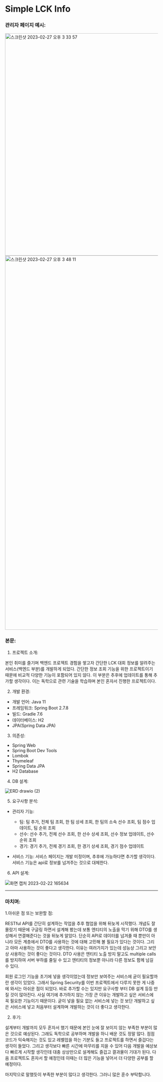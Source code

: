 # Simple LCK Info

### 관리자 페이지 예시:

<img width="730" alt="스크린샷 2023-02-27 오후 3 33 57" src="https://user-images.githubusercontent.com/85011505/221493776-36998918-3413-430f-abc2-95165c2731df.png">

<img width="1229" alt="스크린샷 2023-02-27 오후 3 48 11" src="https://user-images.githubusercontent.com/85011505/221493727-f6471e26-3058-4a00-be5a-ad6b25ce0e1f.png">

### 본문:

1. 프로젝트 소개:

본인 취미를 즐기며 백엔드 프로젝트 경험을 쌓고자 간단한 LCK 대회 정보를 알려주는 서비스(백엔드 부분)를 개발하게 되었다.
간단한 정보 조회 기능을 위한 프로젝트이기 때문에 비교적 다양한 기능이 포함되어 있지 않다. 이 부분은 추후에 업데이트를 통해 추가할 생각이다.
이는 독학으로 관련 기술을 학습하며 본인 혼자서 진행한 프로젝트이다.

2. 개발 환경:
  * 개발 언어: Java 11
  * 프레임워크: Spring Boot 2.7.8
  * 빌드: Gradle 7.6
  * 데이터베이스: H2
  * JPA(Spring Data JPA)
  
3. 의존성:
  * Spring Web
  * Spring Boot Dev Tools
  * Lombok
  * Thymeleaf
  * Spring Data JPA
  * H2 Database

4. DB 설계:

![ERD drawio (2)](https://user-images.githubusercontent.com/85011505/220539778-16be999b-8421-422a-803b-73af6268f598.png)

5. 요구사항 분석:
  * 관리자 기능:
    * 팀: 팀 추가, 전체 팀 조회, 한 팀 상세 조회, 한 팀의 소속 선수 조회, 팀 점수 업데이트, 팀 순위 조회
    * 선수: 선수 추가, 전체 선수 조회, 한 선수 상세 조회, 선수 정보 업데이트, 선수 순위 조회
    * 경기: 경기 추가, 전체 경기 조회, 한 경기 상세 조회, 경기 점수 업데이트
  
  * 서비스 기능: 서비스 페이지는 개발 미정이며, 추후에 가능하다면 추가할 생각이다. 서비스 기능은 api로 정보를 넘겨주는 것으로 대체한다.

6. API 설계:

![화면 캡처 2023-02-22 165634](https://user-images.githubusercontent.com/85011505/220557748-d7039714-f286-4f18-aca9-c094152c7d9d.png)

---

### 마치며:

1.아쉬운 점 또는 보완할 점:

RESTful API를 간단히 설계하는 작업을 추후 협업을 위해 뒤늦게 시작했다.
개념도 잘 몰랐기 때문에 구글링 하면서 설계해 봤는데 보통 엔티티의 노출을 막기 위해 DTO를 생성해서 연결해준다는 것을 뒤늦게 알았다. 단순히 API로 데이터를 넘겨줄 때 뿐만이 아니라 모든 계층에서 DTO를 사용하는 것에 대해 고민해 볼 필요가 있다는 것이다.
그리고 아마 사용하는 것이 좋다고 생각한다. 이유는 여러가지가 있는데 성능상 그리고 보안상 사용하는 것이 좋다는 것이다. DTO 사용은 엔티티 노출 방지 말고도 multiple calls를 방지하여 서버 부하를 줄일 수 있고 엔티티의 정보뿐 아니라 다른 정보도 함께 넘길 수 있다.

회원 로그인 기능을 초기에 넣을 생각이었는데 정보만 보여주는 서비스에 굳이 필요할까란 생각이 있었다. 그래서 Spring Security를 이번 프로젝트에서 다루지 못한 게 나중에 와서는 아쉬운 점이 되었다. 바로 추가할 수는 있지만  요구사항 부터 DB 설계 등등 만질 것이 많아진다. 사실 여기에 추가하지 않는 가장 큰 이유는 개발하고 싶은 서비스에 꼭 필요한 기능이기 때문이다. 굳이 넣을 필요 없는 서비스에 넣는 것 보단 개발하고 싶은 서비스에 넣고 처음부터 설계하며 개발하는 것이 더 좋다고 생각한다.

2. 후기:

설계부터 개발까지 모두 혼자서 했기 때문에 본인 눈에 잘 보이지 않는 부족한 부분이 많은 것으로 예상된다.
그래도 독학으로 공부하며 개발을 하니 배운 것도 정말 많다. 점점 코드가 익숙해지는 것도 있고 레벨업을 하는 기분도 들고 프로젝트를 하면서 즐겁다는 생각이 들었다.
그리고 생각보다 빠른 시간에 마무리를 지을 수 있어 다음 개발을 예상보다 빠르게 시작할 생각인데 대충 상상만으로 설계해도 즐겁고 결과물이 기대가 된다. 다음 프로젝트도 혼자서 할 예정인데 이때는 더 많은 기능을 넣어서 더 다양한 공부를 할 예정이다.

마지막으로 말했듯이 부족한 부분이 많다고 생각한다. 그러니 많은 훈수 부탁합니다.
